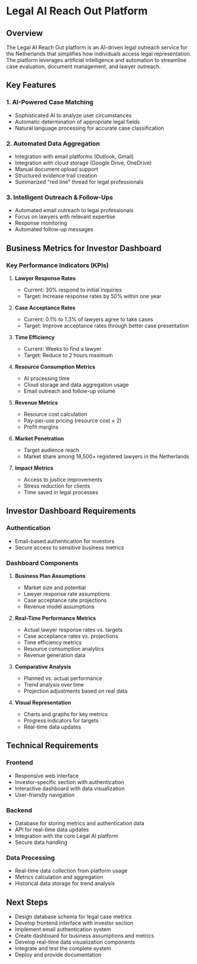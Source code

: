 # Legal AI Reach Out Platform

## Overview
The Legal AI Reach Out platform is an AI-driven legal outreach service for the Netherlands that simplifies how individuals access legal representation. The platform leverages artificial intelligence and automation to streamline case evaluation, document management, and lawyer outreach.

## Key Features

### 1. AI-Powered Case Matching
- Sophisticated AI to analyze user circumstances
- Automatic determination of appropriate legal fields
- Natural language processing for accurate case classification

### 2. Automated Data Aggregation
- Integration with email platforms (Outlook, Gmail)
- Integration with cloud storage (Google Drive, OneDrive)
- Manual document upload support
- Structured evidence trail creation
- Summarized "red line" thread for legal professionals

### 3. Intelligent Outreach & Follow-Ups
- Automated email outreach to legal professionals
- Focus on lawyers with relevant expertise
- Response monitoring
- Automated follow-up messages

## Business Metrics for Investor Dashboard

### Key Performance Indicators (KPIs)
1. **Lawyer Response Rates**
   - Current: 30% respond to initial inquiries
   - Target: Increase response rates by 50% within one year

2. **Case Acceptance Rates**
   - Current: 0.1% to 1.3% of lawyers agree to take cases
   - Target: Improve acceptance rates through better case presentation

3. **Time Efficiency**
   - Current: Weeks to find a lawyer
   - Target: Reduce to 2 hours maximum

4. **Resource Consumption Metrics**
   - AI processing time
   - Cloud storage and data aggregation usage
   - Email outreach and follow-up volume

5. **Revenue Metrics**
   - Resource cost calculation
   - Pay-per-use pricing (resource cost × 2)
   - Profit margins

6. **Market Penetration**
   - Target audience reach
   - Market share among 18,500+ registered lawyers in the Netherlands

7. **Impact Metrics**
   - Access to justice improvements
   - Stress reduction for clients
   - Time saved in legal processes

## Investor Dashboard Requirements

### Authentication
- Email-based authentication for investors
- Secure access to sensitive business metrics

### Dashboard Components
1. **Business Plan Assumptions**
   - Market size and potential
   - Lawyer response rate assumptions
   - Case acceptance rate projections
   - Revenue model assumptions

2. **Real-Time Performance Metrics**
   - Actual lawyer response rates vs. targets
   - Case acceptance rates vs. projections
   - Time efficiency metrics
   - Resource consumption analytics
   - Revenue generation data

3. **Comparative Analysis**
   - Planned vs. actual performance
   - Trend analysis over time
   - Projection adjustments based on real data

4. **Visual Representation**
   - Charts and graphs for key metrics
   - Progress indicators for targets
   - Real-time data updates

## Technical Requirements

### Frontend
- Responsive web interface
- Investor-specific section with authentication
- Interactive dashboard with data visualization
- User-friendly navigation

### Backend
- Database for storing metrics and authentication data
- API for real-time data updates
- Integration with the core Legal AI platform
- Secure data handling

### Data Processing
- Real-time data collection from platform usage
- Metrics calculation and aggregation
- Historical data storage for trend analysis

## Next Steps
- Design database schema for legal case metrics
- Develop frontend interface with investor section
- Implement email authentication system
- Create dashboard for business assumptions and metrics
- Develop real-time data visualization components
- Integrate and test the complete system
- Deploy and provide documentation
